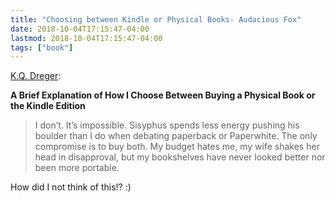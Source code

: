 ```yaml
---
title: "Choosing between Kindle or Physical Books- Audacious Fox"
date: 2018-10-04T17:15:47-04:00
lastmod: 2018-10-04T17:15:47-04:00
tags: ["book"]
---
```


<a href="https://audaciousfox.net/2018/physical-or-kindle" class="u-like-of" rel="like-of">K.Q. Dreger</a>:

**A Brief Explanation of How I Choose Between Buying a Physical Book or the Kindle Edition**

> I don’t. It’s impossible. Sisyphus spends less energy pushing his boulder than I do when debating paperback or Paperwhite. The only compromise is to buy both. My budget hates me, my wife shakes her head in disapproval, but my bookshelves have never looked better nor been more portable.

How did I not think of this!? :)

